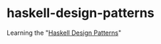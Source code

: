 # haskell-design-patterns

Learning the "[Haskell Design Patterns](https://www.packtpub.com/application-development/haskell-design-patterns)" 